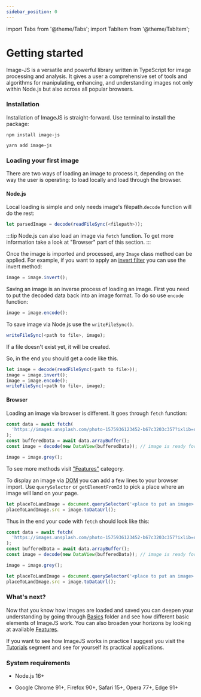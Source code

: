 ```yaml
---
sidebar_position: 0
---
```


import Tabs from '@theme/Tabs';
import TabItem from '@theme/TabItem';

# Getting started

Image-JS is a versatile and powerful library written in TypeScript for image processing and analysis. It gives a user a comprehensive set of tools and algorithms for manipulating, enhancing, and understanding images not only within Node.js but also across all popular browsers.

### Installation

Installation of ImageJS is straight-forward. Use terminal to install the package:

<Tabs>
<TabItem value="npm" label="npm" default>

```
npm install image-js
```

</TabItem>
<TabItem value="yarn" label="yarn">

```
yarn add image-js
```

</TabItem>
</Tabs>

### Loading your first image

There are two ways of loading an image to process it, depending on the way the user is operating: to load locally and load through the browser.

#### Node.js

Local loading is simple and only needs image's filepath.`decode` function will do the rest:

```ts
let parsedImage = decode(readFileSync(<filepath>));
```

:::tip
Node.js can also load an image via `fetch` function. To get more information take a look at "Browser" part of this section.
:::

Once the image is imported and processed, any `Image` class method can be applied. For example, if you want to apply an [invert filter](/Features/Filters/Invert.md 'internal link on invert filter') you can use the invert method:

```ts
image = image.invert();
```

Saving an image is an inverse process of loading an image.
First you need to put the decoded data back into an image format. To do so use `encode` function:

```ts
image = image.encode();
```

To save image via Node.js use the `writeFileSync()`.

```ts
writeFileSync(<path to file>, image);
```

If a file doesn't exist yet, it will be created.

So, in the end you should get a code like this.

```ts
let image = decode(readFileSync(<path to file>));
image = image.invert();
image = image.encode();
writeFileSync(<path to file>, image);
```

#### Browser

Loading an image via browser is different. It goes through `fetch` function:

```ts
const data = await fetch(
  'https://images.unsplash.com/photo-1575936123452-b67c3203c357?ixlib=rb-4.0.3&ixid=M3wxMjA3fDB8MHxwaG90by1wYWdlfHx8fGVufDB8fHx8fA%3D%3D&auto=format&fit=crop&w=2070&q=80',
);
const bufferedData = await data.arrayBuffer();
const image = decode(new DataView(bufferedData)); // image is ready for usage

image = image.grey();
```

To see more methods visit ["Features"](./Features/Features.md 'internal link on features') category.

To display an image via [DOM](https://en.wikipedia.org/wiki/Document_Object_Model 'wikipedia link on dom') you can add a few lines to your browser import.
Use `querySelector` or `getElementFromId` to pick a place where an image will land on your page.

```ts
let placeToLandImage = document.querySelector('<place to put an image>');
placeToLandImage.src = image.toDataUrl();
```

Thus in the end your code with `fetch` should look like this:

```ts
const data = await fetch(
  'https://images.unsplash.com/photo-1575936123452-b67c3203c357?ixlib=rb-4.0.3&ixid=M3wxMjA3fDB8MHxwaG90by1wYWdlfHx8fGVufDB8fHx8fA%3D%3D&auto=format&fit=crop&w=2070&q=80',
);
const bufferedData = await data.arrayBuffer();
const image = decode(new DataView(bufferedData)); // image is ready for usage

image = image.grey();

let placeToLandImage = document.querySelector('<place to put an image>');
placeToLandImage.src = image.toDataUrl();
```

### What's next?

Now that you know how images are loaded and saved you can deepen your understanding by going through [Basics](./Basics 'internal link on basics') folder and see how different basic elements of ImageJS work. You can also broaden your horizons by looking at available [Features](./Features 'internal link on features').

If you want to see how ImageJS works in practice I suggest you visit the [Tutorials](./Tutorials 'internal link on tutorial') segment and see for yourself its practical applications.

### System requirements

- Node.js 16+

- Google Chrome 91+, Firefox 90+, Safari 15+, Opera 77+, Edge 91+
